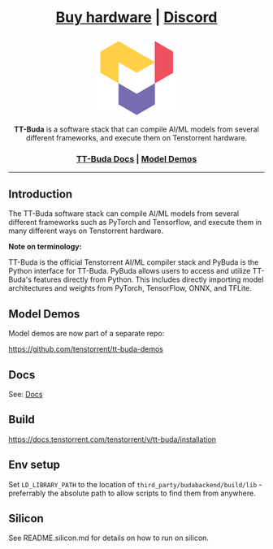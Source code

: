 <div align="center">

<h1>
   
[Buy hardware](https://tenstorrent.com/cards/) | [Discord](https://discord.gg/tenstorrent)

</h1>
   
<img src="./docs/public/images/tt_logo.png" alt="tt logo" height="150"/>

**TT-Buda** is a software stack that can compile AI/ML models from several different frameworks, and execute them on Tenstorrent hardware.

<h3>

[TT-Buda Docs](https://docs.tenstorrent.com/tenstorrent/v/tt-buda) | [Model Demos](https://github.com/tenstorrent/tt-buda-demos/tree/main/model_demos#models-support-table) 

</h3>

</div>

---

## Introduction

The TT-Buda software stack can compile AI/ML models from several different frameworks such as PyTorch and Tensorflow, and execute them in many different ways on Tenstorrent hardware.

**Note on terminology:**

TT-Buda is the official Tenstorrent AI/ML compiler stack and PyBuda is the Python interface for TT-Buda. PyBuda allows users to access and utilize TT-Buda's features directly from Python. This includes directly importing model architectures and weights from PyTorch, TensorFlow, ONNX, and TFLite.

## Model Demos

Model demos are now part of a separate repo:

https://github.com/tenstorrent/tt-buda-demos

## Docs

See: [Docs](https://docs.tenstorrent.com/tenstorrent/v/tt-buda)

## Build

https://docs.tenstorrent.com/tenstorrent/v/tt-buda/installation

## Env setup

Set `LD_LIBRARY_PATH` to the location of `third_party/budabackend/build/lib` - preferrably the absolute path to allow scripts to find them from anywhere.

## Silicon

See README.silicon.md for details on how to run on silicon.

